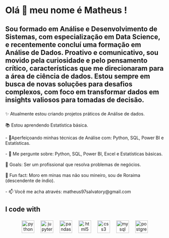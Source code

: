 <h1 align="left">Olá 👋 meu nome é Matheus !</h1>

###

<p align="left"></p>

###

<h2 align="left">Sou formado em Análise e Desenvolvimento de Sistemas, com especialização em Data Science, e recentemente concluí uma formação em Análise de Dados. Proativo e comunicativo, sou movido pela curiosidade e pelo pensamento crítico, características que me direcionaram para a área de ciência de dados. Estou sempre em busca de novas soluções para desafios complexos, com foco em transformar dados em insights valiosos para tomadas de decisão.</h2>

###

<p align="left">✨ Atualmente estou criando projetos práticos de Análise de dados.<br><br>📚 Estou aprendendo Estatística básica.<br><br>- 🌱Aperfeiçoando minhas técnicas de Análise com: Python, SQL, Power BI e Estatísticas.<br><br>- 💬 Me pergunte sobre: Python, SQL, Power BI, Excel e Estatísticas básicas.<br><br>🎯 Goals:  Ser um profissional que resolva problemas de negócios.<br><br>🎲 Fun fact: Moro em minas mas não sou mineiro, sou de Roraima (descendente de índio).<br><br>- 📫 Você me acha através: matheus97salvatory@gmail.com</p>

###

<h2 align="left">I code with</h2>

###

<div align="center">
  <img src="https://cdn.jsdelivr.net/gh/devicons/devicon/icons/python/python-original.svg" height="40" alt="python logo"  />
  <img width="12" />
  <img src="https://cdn.jsdelivr.net/gh/devicons/devicon/icons/jupyter/jupyter-original.svg" height="40" alt="jupyter logo"  />
  <img width="12" />
  <img src="https://cdn.jsdelivr.net/gh/devicons/devicon/icons/pandas/pandas-original.svg" height="40" alt="pandas logo"  />
  <img width="12" />
  <img src="https://cdn.jsdelivr.net/gh/devicons/devicon/icons/html5/html5-original.svg" height="40" alt="html5 logo"  />
  <img width="12" />
  <img src="https://cdn.jsdelivr.net/gh/devicons/devicon/icons/css3/css3-original.svg" height="40" alt="css3 logo"  />
  <img width="12" />
  <img src="https://cdn.jsdelivr.net/gh/devicons/devicon/icons/mysql/mysql-original.svg" height="40" alt="mysql logo"  />
  <img width="12" />
  <img src="https://cdn.jsdelivr.net/gh/devicons/devicon/icons/postgresql/postgresql-original.svg" height="40" alt="postgresql logo"  />
</div>

###
